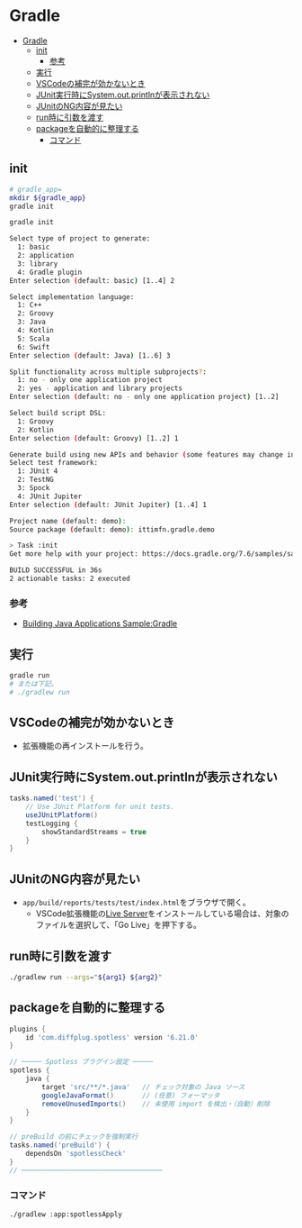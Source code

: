 # Gradle

- [Gradle](#gradle)
  - [init](#init)
    - [参考](#参考)
  - [実行](#実行)
  - [VSCodeの補完が効かないとき](#vscodeの補完が効かないとき)
  - [JUnit実行時にSystem.out.printlnが表示されない](#junit実行時にsystemoutprintlnが表示されない)
  - [JUnitのNG内容が見たい](#junitのng内容が見たい)
  - [run時に引数を渡す](#run時に引数を渡す)
  - [packageを自動的に整理する](#packageを自動的に整理する)
    - [コマンド](#コマンド)

## init

``` bash
# gradle_app=
mkdir ${gradle_app}
gradle init
```

``` bash
gradle init

Select type of project to generate:
  1: basic
  2: application
  3: library
  4: Gradle plugin
Enter selection (default: basic) [1..4] 2

Select implementation language:
  1: C++
  2: Groovy
  3: Java
  4: Kotlin
  5: Scala
  6: Swift
Enter selection (default: Java) [1..6] 3

Split functionality across multiple subprojects?:
  1: no - only one application project
  2: yes - application and library projects
Enter selection (default: no - only one application project) [1..2] 

Select build script DSL:
  1: Groovy
  2: Kotlin
Enter selection (default: Groovy) [1..2] 1

Generate build using new APIs and behavior (some features may change in the next minor release)? (default: no) [yes, no] 
Select test framework:
  1: JUnit 4
  2: TestNG
  3: Spock
  4: JUnit Jupiter
Enter selection (default: JUnit Jupiter) [1..4] 1

Project name (default: demo): 
Source package (default: demo): ittimfn.gradle.demo

> Task :init
Get more help with your project: https://docs.gradle.org/7.6/samples/sample_building_java_applications.html

BUILD SUCCESSFUL in 36s
2 actionable tasks: 2 executed
```

### 参考

- [Building Java Applications Sample:Gradle](https://docs.gradle.org/current/samples/sample_building_java_applications.html)

## 実行

``` bash
gradle run
# または下記。
# ./gradlew run
```

## VSCodeの補完が効かないとき

- 拡張機能の再インストールを行う。

## JUnit実行時にSystem.out.printlnが表示されない

``` groovy
tasks.named('test') {
    // Use JUnit Platform for unit tests.
    useJUnitPlatform()
    testLogging {
        showStandardStreams = true
    }
}
```

## JUnitのNG内容が見たい

- ```app/build/reports/tests/test/index.html```をブラウザで開く。
    - VSCode拡張機能の[Live Server](https://marketplace.visualstudio.com/items?itemName=ritwickdey.LiveServer)をインストールしている場合は、対象のファイルを選択して、「Go Live」を押下する。

## run時に引数を渡す

``` bash
./gradlew run --args="${arg1} ${arg2}"
```

## packageを自動的に整理する

``` groovy
plugins {
    id 'com.diffplug.spotless' version '6.21.0'
}

// ───── Spotless プラグイン設定 ─────
spotless {
    java {
        target 'src/**/*.java'   // チェック対象の Java ソース
        googleJavaFormat()       // (任意) フォーマッタ
        removeUnusedImports()    // 未使用 import を検出・（自動）削除
    }
}

// preBuild の前にチェックを強制実行
tasks.named('preBuild') {
    dependsOn 'spotlessCheck'
}
// ───────────────────────────────────

```

### コマンド

``` bash
./gradlew :app:spotlessApply
```
